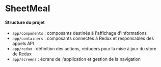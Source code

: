 # SheetMeal

#### Structure du projet

- `app/components` : composants destinés à l'affichage d'informations
- `app/containers` : composants connectés à Redux et responsables des appels API
- `app/redux` : définition des actions, reducers pour la mise à jour du store de Redux
- `app/screens` : écrans de l'application et gestion de la navigation